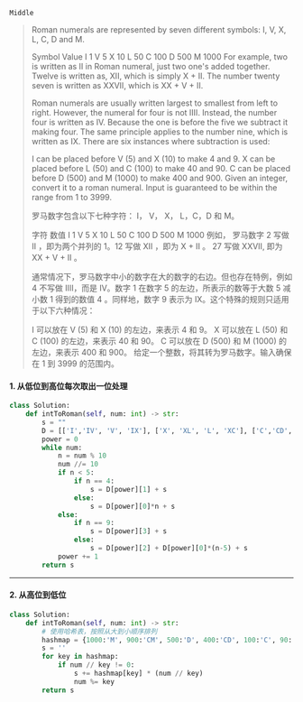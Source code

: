 `Middle`

> Roman numerals are represented by seven different symbols: I, V, X, L, C, D and M.
>
> Symbol       Value
> I             1
> V             5
> X             10
> L             50
> C             100
> D             500
> M             1000
> For example, two is written as II in Roman numeral, just two one's added together. Twelve is written as, XII, which is simply X + II. The number twenty seven is written as XXVII, which is XX + V + II.
>
> Roman numerals are usually written largest to smallest from left to right. However, the numeral for four is not IIII. Instead, the number four is written as IV. Because the one is before the five we subtract it making four. The same principle applies to the number nine, which is written as IX. There are six instances where subtraction is used:
>
> I can be placed before V (5) and X (10) to make 4 and 9. 
> X can be placed before L (50) and C (100) to make 40 and 90. 
> C can be placed before D (500) and M (1000) to make 400 and 900.
> Given an integer, convert it to a roman numeral. Input is guaranteed to be within the range from 1 to 3999.
>
> 罗马数字包含以下七种字符： I， V， X， L，C，D 和 M。
>
> 字符          数值
> I             1
> V             5
> X             10
> L             50
> C             100
> D             500
> M             1000
> 例如， 罗马数字 2 写做 II ，即为两个并列的 1。12 写做 XII ，即为 X + II 。 27 写做  XXVII, 即为 XX + V + II 。
>
> 通常情况下，罗马数字中小的数字在大的数字的右边。但也存在特例，例如 4 不写做 IIII，而是 IV。数字 1 在数字 5 的左边，所表示的数等于大数 5 减小数 1 得到的数值 4 。同样地，数字 9 表示为 IX。这个特殊的规则只适用于以下六种情况：
>
> I 可以放在 V (5) 和 X (10) 的左边，来表示 4 和 9。
> X 可以放在 L (50) 和 C (100) 的左边，来表示 40 和 90。 
> C 可以放在 D (500) 和 M (1000) 的左边，来表示 400 和 900。
> 给定一个整数，将其转为罗马数字。输入确保在 1 到 3999 的范围内。

#### 1. 从低位到高位每次取出一位处理

```python
class Solution:
    def intToRoman(self, num: int) -> str:
        s = ""
        D = [['I','IV', 'V', 'IX'], ['X', 'XL', 'L', 'XC'], ['C','CD','D','CM'], ['M']]
        power = 0
        while num:
            n = num % 10
            num //= 10
            if n < 5:
                if n == 4:
                    s = D[power][1] + s
                else:
                    s = D[power][0]*n + s
            else:
                if n == 9:
                    s = D[power][3] + s
                else:
                    s = D[power][2] + D[power][0]*(n-5) + s
            power += 1
        return s
```

---

#### 2. 从高位到低位

```python
class Solution:
    def intToRoman(self, num: int) -> str:
        # 使用哈希表，按照从大到小顺序排列
        hashmap = {1000:'M', 900:'CM', 500:'D', 400:'CD', 100:'C', 90:'XC', 50:'L', 40:'XL', 10:'X', 9:'IX', 5:'V', 4:'IV', 1:'I'}
        s = ''
        for key in hashmap:
            if num // key != 0: 
                s += hashmap[key] * (num // key)
                num %= key
        return s
```

